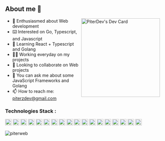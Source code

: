 ## About me 📘

<a href="https://app.daily.dev/PiterDev"><img src="https://api.daily.dev/devcards/08c53ac1806041738a48f887681f2f77.png?r=8cs" width="256" align="right" alt="PiterDev's Dev Card"/></a>

- 🎊 Enthusiasmed about Web development 
- ⌨️ Interested on Go, Typescript, and Javascript
- 🌱 Learning React + Typescript and Golang
- 👷‍♂️ Working everyday on my projects
- 👬 Looking to collaborate on Web projects
- 💬 You can ask me about some JavaScript Frameworks and Golang
- 📫 How to reach me: piterzdev@gmail.com

### Technologies Stack : 

<a href="https://code.visualstudio.com/" title="Visual Studio Code"><img src="https://github.com/get-icon/geticon/raw/master/icons/visual-studio-code.svg" alt="Visual Studio Code" width="21px" height="21px"></a>
<a href="https://developer.mozilla.org/en-US/docs/Web/JavaScript" title="JavaScript"><img src="https://github.com/get-icon/geticon/raw/master/icons/javascript.svg" alt="JavaScript" width="21px" height="21px"></a>
<a href="https://www.typescriptlang.org/" title="Typescript"> <img src="https://img.icons8.com/color/344/typescript.png" alt="Typescript" width="21px" height="21px"/></a>
<a href="https://www.w3.org/TR/html5/" title="HTML5"><img src="https://github.com/get-icon/geticon/raw/master/icons/html-5.svg" alt="HTML5" width="21px" height="21px"></a>
<a href="https://www.w3.org/TR/CSS/" title="CSS3"><img src="https://github.com/get-icon/geticon/raw/master/icons/css-3.svg" alt="CSS3" width="21px" height="21px"></a>
<a href="https://tailwindcss.com/" title="Tailwind CSS"><img src="https://github.com/get-icon/geticon/raw/master/icons/tailwindcss-icon.svg" alt="Tailwind CSS" width="21px" height="21px"></a>
<a href="https://nodejs.org/" title="Node.js"><img src="https://github.com/get-icon/geticon/raw/master/icons/nodejs-icon.svg" alt="Node.js" width="21px" height="21px"></a>
<a href="https://expressjs.com/es/" title="ExpressJS"><img src="https://www.vectorlogo.zone/logos/expressjs/expressjs-icon.svg" alt="ExpressJS" width="21px" height="21px"></a>
<a href="https://reactjs.org/" title="React"><img src="https://github.com/get-icon/geticon/raw/master/icons/react.svg" alt="React" width="21px" height="21px"></a>
<a href="https://svelte.dev/" title="Svelte"><img src="https://github.com/get-icon/geticon/raw/master/icons/svelte-icon.svg" alt="Svelte" width="21px" height="21px"></a>
<a href="https://www.mongodb.org/" title="MongoDB"><img src="https://github.com/get-icon/geticon/raw/master/icons/mongodb-icon.svg" alt="MongoDB" width="21px" height="21px"></a>
<a href="https://go.dev/" title="Golang"><img src="https://go.dev/blog/go-brand/Go-Logo/SVG/Go-Logo_Blue.svg" alt="Golang" width="21px" height="21px"></a>
<a href="https://gofiber.io/" title="Fiber"><img src="https://raw.githubusercontent.com/gofiber/docs/master/static/fiber_v2_logo.svg" alt="Fiber" width="21px" height="21px"></a>
<a href="https://handlebarsjs.com/" title="Handlebars"><img src="https://github.com/get-icon/geticon/raw/master/icons/handlebars.svg" alt="Handlebars" width="21px" height="21px"></a>
<a href="https://vitejs.dev/" title="Vite"><img src="https://github.com/get-icon/geticon/raw/master/icons/vite.svg" alt="Vite" width="21px" height="21px"></a>
<a href="https://www.firebase.com/" title="Firebase"><img src="https://github.com/get-icon/geticon/raw/master/icons/firebase.svg" alt="Firebase" width="21px" height="21px"></a>
<a href="https://git-scm.com/" title="Git"><img src="https://github.com/get-icon/geticon/raw/master/icons/git-icon.svg" alt="Git" width="21px" height="21px"></a>
<a href="https://www.npmjs.com/" title="npm"><img src="https://github.com/get-icon/geticon/raw/master/icons/npm.svg" alt="npm" width="21px" height="21px"></a>

<p><img align="center" src="https://github-readme-stats.vercel.app/api/top-langs?username=piterweb&show_icons=true&locale=en" alt="piterweb" /></p>
